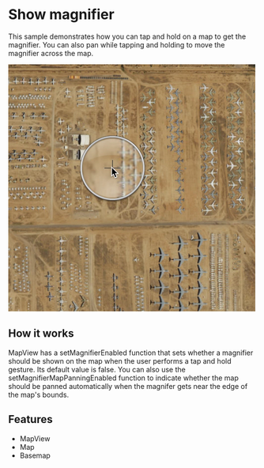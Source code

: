 # Show magnifier

This sample demonstrates how you can tap and hold on a map to get the magnifier. You can also pan while tapping and holding to move the magnifier across the map.

![](screenshot.png)

## How it works

MapView has a setMagnifierEnabled function that sets whether a magnifier should be shown on the map when the user performs a tap and hold gesture. Its default value is false. You can also use the setMagnifierMapPanningEnabled function to indicate whether the map should be panned automatically when the magnifer gets near the edge of the map's bounds.

## Features
- MapView
- Map
- Basemap
